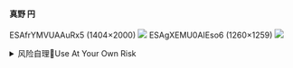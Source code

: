 #### 真野 円
ESAfrYMVUAAuRx5 (1404×2000)
![](https://pbs.twimg.com/media/ESAfrYMVUAAuRx5?format=jpg&name=orig)
ESAgXEMU0AIEso6 (1260×1259)
![](https://pbs.twimg.com/media/ESAgXEMU0AIEso6?format=jpg&name=orig)
<details><summary>风险自理🔞Use At Your Own Risk</summary>

### 🔞NSFW
### 浅色牛仔裤裹着好身材
![](https://p6-ad.bytecdn.cn/large/pgc-image/669d6c33636e4b75bfdc0f7525930ed5)
![](https://p3-ad.bytecdn.cn/large/pgc-image/9a519bb805c74533b1cc3cfc82514887)
![](https://p1-ad.bytecdn.cn/large/pgc-image/28bd492ed47d4567b7a82bbb99c7e7ae)

#### 大码少女爱街拍
![](https://p3-ad.bytecdn.cn/large/pgc-image/edbbf6a95cb442cf9723d01b4190c11c)

#### 牧马人牧马
![](https://p1-ad.bytecdn.cn/large/pgc-image/e19d2c7805934476950d419d6e767cef)
![](https://p9-ad.bytecdn.cn/large/pgc-image/f8f56e49916e431eb0923852c7b715f7)
![](https://p1-ad.bytecdn.cn/large/pgc-image/af8d0aa478ca4148b033ac99584617dd)
</details>
